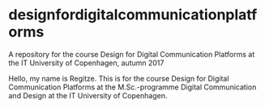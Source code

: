 # designfordigitalcommunicationplatforms
A repository for the course Design for Digital Communication Platforms at the IT University of Copenhagen, autumn 2017

Hello, my name is Regitze. This is for the course Design for Digital Communication Platforms at the M.Sc.-programme Digital Communication and Design at the IT University of Copenhagen.
